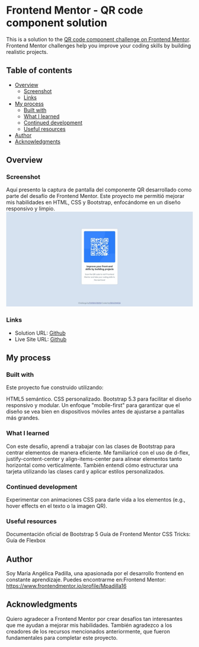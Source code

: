 # Frontend Mentor - QR code component solution

This is a solution to the [QR code component challenge on Frontend Mentor](https://www.frontendmentor.io/challenges/qr-code-component-iux_sIO_H). Frontend Mentor challenges help you improve your coding skills by building realistic projects. 

## Table of contents

- [Overview](#overview)
  - [Screenshot](#screenshot)
  - [Links](#links)
- [My process](#my-process)
  - [Built with](#built-with)
  - [What I learned](#what-i-learned)
  - [Continued development](#continued-development)
  - [Useful resources](#useful-resources)
- [Author](#author)
- [Acknowledgments](#acknowledgments)

## Overview

### Screenshot
Aquí presento la captura de pantalla del componente QR desarrollado como parte del desafío de Frontend Mentor. Este proyecto me permitió mejorar mis habilidades en HTML, CSS y Bootstrap, enfocándome en un diseño responsivo y limpio.
![Solucion](Solucion.jpeg)

### Links
- Solution URL: [Github](https://github.com/Mpadilla16/Practica/blob/main/HTML/Qr-code-component-main/index.html)
- Live Site URL: [Github](https://mpadilla16.github.io/Practica/HTML/Qr-code-component-main/index.html)


## My process

### Built with
Este proyecto fue construido utilizando:

HTML5 semántico.
CSS personalizado.
Bootstrap 5.3 para facilitar el diseño responsivo y modular.
Un enfoque "mobile-first" para garantizar que el diseño se vea bien en dispositivos móviles antes de ajustarse a pantallas más grandes.

### What I learned
Con este desafío, aprendí a trabajar con las clases de Bootstrap para centrar elementos de manera eficiente. Me familiaricé con el uso de d-flex, justify-content-center y align-items-center para alinear elementos tanto horizontal como verticalmente. También entendí cómo estructurar una tarjeta utilizando las clases card y aplicar estilos personalizados.

### Continued development

Experimentar con animaciones CSS para darle vida a los elementos (e.g., hover effects en el texto o la imagen QR).

### Useful resources

Documentación oficial de Bootstrap 5
Guía de Frontend Mentor
CSS Tricks: Guía de Flexbox

## Author
Soy María Angélica Padilla, una apasionada por el desarrollo frontend en constante aprendizaje. Puedes encontrarme en:Frontend Mentor:  https://www.frontendmentor.io/profile/Mpadilla16

## Acknowledgments
Quiero agradecer a Frontend Mentor por crear desafíos tan interesantes que me ayudan a mejorar mis habilidades. También agradezco a los creadores de los recursos mencionados anteriormente, que fueron fundamentales para completar este proyecto.